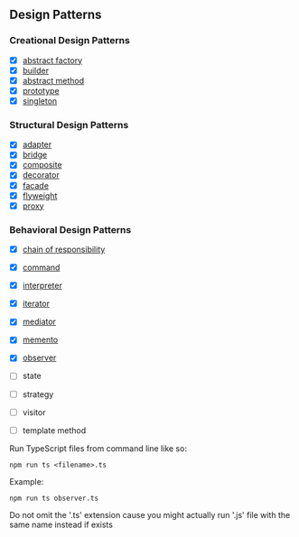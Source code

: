 ## Design Patterns

### Creational Design Patterns
- [x] [abstract factory](abstract-factory.md)
- [x] [builder](builder.md)
- [x] [abstract method](abstract-method.md)
- [x] [prototype](prototype.md)
- [x] [singleton](singleton.md)

### Structural Design Patterns
- [x] [adapter](adapter.md)
- [x] [bridge](bridge.md)
- [x] [composite](composite.md)
- [x] [decorator](decorator.md)
- [x] [facade](facade.md)
- [x] [flyweight](flyweight.md)
- [x] [proxy](proxy.md)

### Behavioral Design Patterns
- [x] [chain of responsibility](chain-of-responsibility.md)
- [x] [command](command.md)
- [x] [interpreter](interpreter.md)
- [x] [iterator](iterator.md)
- [x] [mediator](mediator.md)
- [x] [memento](memento.md)
- [x] [observer](observer.md)
- [ ] state
- [ ] strategy
- [ ] visitor
- [ ] template method


Run TypeScript files from command line like so:
```
npm run ts <filename>.ts
```

Example:
```
npm run ts observer.ts
```

Do not omit the '.ts' extension cause you might actually run '.js' file with the same name instead if exists
